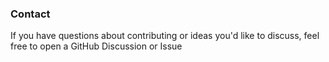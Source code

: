 ### Contact

If you have questions about contributing or ideas you'd like to discuss, feel free to open a GitHub Discussion or Issue
